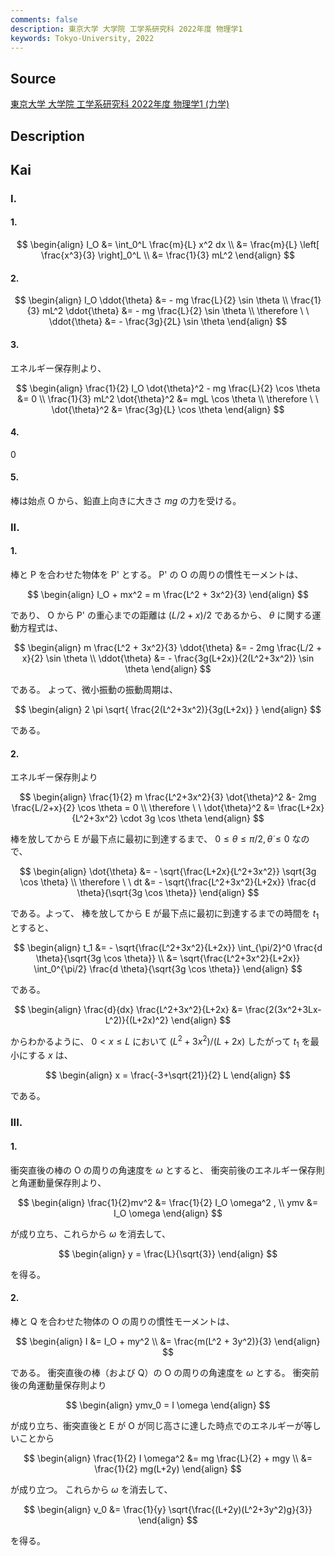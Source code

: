 ```yaml
---
comments: false
description: 東京大学 大学院 工学系研究科 2022年度 物理学1
keywords: Tokyo-University, 2022
---
```


## **Source**
[東京大学 大学院 工学系研究科 2022年度 物理学1 (力学)](https://www.t.u-tokyo.ac.jp/soe/admission/general-past)

## **Description**

## **Kai**
### I.
#### 1.

$$
\begin{align}
I_O
&= \int_0^L \frac{m}{L} x^2 dx
\\
&= \frac{m}{L} \left[ \frac{x^3}{3} \right]_0^L
\\
&= \frac{1}{3} mL^2
\end{align}
$$

#### 2.

$$
\begin{align}
I_O \ddot{\theta} &= - mg \frac{L}{2} \sin \theta
\\
\frac{1}{3} mL^2 \ddot{\theta} &= - mg \frac{L}{2} \sin \theta
\\
\therefore \ \ 
\ddot{\theta} &= - \frac{3g}{2L} \sin \theta
\end{align}
$$

#### 3.
エネルギー保存則より、

$$
\begin{align}
\frac{1}{2} I_O \dot{\theta}^2 - mg \frac{L}{2} \cos \theta &= 0
\\
\frac{1}{3} mL^2 \dot{\theta}^2 &= mgL \cos \theta
\\
\therefore \ \ 
\dot{\theta}^2 &= \frac{3g}{L} \cos \theta
\end{align}
$$

#### 4.
$0$

#### 5.
棒は始点 O から、鉛直上向きに大きさ $mg$ の力を受ける。

### II.
#### 1.
棒と P を合わせた物体を P' とする。
P' の O の周りの慣性モーメントは、

$$
\begin{align}
I_O + mx^2
= m \frac{L^2 + 3x^2}{3}
\end{align}
$$

であり、 O から P' の重心までの距離は $(L/2+x)/2$ であるから、
$\theta$ に関する運動方程式は、

$$
\begin{align}
m \frac{L^2 + 3x^2}{3} \ddot{\theta} &= - 2mg \frac{L/2 + x}{2} \sin \theta
\\
\ddot{\theta} &= - \frac{3g(L+2x)}{2(L^2+3x^2)} \sin \theta
\end{align}
$$

である。
よって、微小振動の振動周期は、

$$
\begin{align}
2 \pi \sqrt{ \frac{2(L^2+3x^2)}{3g(L+2x)} }
\end{align}
$$

である。

#### 2.
エネルギー保存則より

$$
\begin{align}
\frac{1}{2} m \frac{L^2+3x^2}{3} \dot{\theta}^2 &- 2mg \frac{L/2+x}{2} \cos \theta = 0
\\
\therefore \ \ 
\dot{\theta}^2 &= \frac{L+2x}{L^2+3x^2} \cdot 3g \cos \theta
\end{align}
$$

棒を放してから E が最下点に最初に到達するまで、
$0 \leq \theta \leq \pi/2, \dot{\theta} \leq 0$ なので、

$$
\begin{align}
\dot{\theta} &= - \sqrt{\frac{L+2x}{L^2+3x^2}} \sqrt{3g \cos \theta}
\\
\therefore \ \ 
dt &= - \sqrt{\frac{L^2+3x^2}{L+2x}} \frac{d \theta}{\sqrt{3g \cos \theta}}
\end{align}
$$

である。よって、
棒を放してから E が最下点に最初に到達するまでの時間を $t_1$ とすると、

$$
\begin{align}
t_1
&= - \sqrt{\frac{L^2+3x^2}{L+2x}}
\int_{\pi/2}^0 \frac{d \theta}{\sqrt{3g \cos \theta}}
\\
&= \sqrt{\frac{L^2+3x^2}{L+2x}}
\int_0^{\pi/2} \frac{d \theta}{\sqrt{3g \cos \theta}}
\end{align}
$$

である。

$$
\begin{align}
\frac{d}{dx} \frac{L^2+3x^2}{L+2x}
&= \frac{2(3x^2+3Lx-L^2)}{(L+2x)^2}
\end{align}
$$

からわかるように、 $0 \lt x \leq L$ において
$(L^2+3x^2)/(L+2x)$ したがって $t_1$ を最小にする $x$ は、

$$
\begin{align}
x = \frac{-3+\sqrt{21}}{2} L
\end{align}
$$

である。

### III.
#### 1.
衝突直後の棒の O の周りの角速度を $\omega$ とすると、
衝突前後のエネルギー保存則と角運動量保存則より、

$$
\begin{align}
\frac{1}{2}mv^2 &= \frac{1}{2} I_O \omega^2 ,
\\
ymv &= I_O \omega
\end{align}
$$

が成り立ち、これらから $\omega$ を消去して、

$$
\begin{align}
y = \frac{L}{\sqrt{3}}
\end{align}
$$

を得る。

#### 2.
棒と Q を合わせた物体の O の周りの慣性モーメントは、

$$
\begin{align}
I
&= I_O + my^2
\\
&= \frac{m(L^2 + 3y^2)}{3}
\end{align}
$$

である。
衝突直後の棒（および Q）の O の周りの角速度を $\omega$ とする。
衝突前後の角運動量保存則より

$$
\begin{align}
ymv_0 = I \omega
\end{align}
$$

が成り立ち、衝突直後と E が O が同じ高さに達した時点でのエネルギーが等しいことから

$$
\begin{align}
\frac{1}{2} I \omega^2
&= mg \frac{L}{2} + mgy
\\
&= \frac{1}{2} mg(L+2y)
\end{align}
$$

が成り立つ。
これらから $\omega$ を消去して、

$$
\begin{align}
v_0
&= \frac{1}{y} \sqrt{\frac{(L+2y)(L^2+3y^2)g}{3}}
\end{align}
$$

を得る。